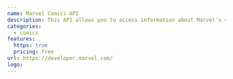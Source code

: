 ```yaml
---
name: Marvel Comics API
description: This API allows you to access information about Marvel's vast library of comics—from what's coming up, to 70 years ago.
categories:
  - comics
features:
  https: true
  pricing: free
url: https://developer.marvel.com/
logo:
---
```

